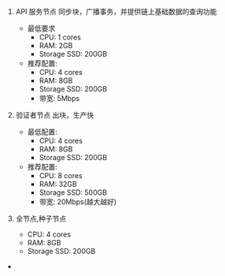 
1. API 服务节点  同步块，广播事务，并提供链上基础数据的查询功能
    - 最低要求
        * CPU: 1 cores
        * RAM: 2GB
        * Storage SSD: 200GB
    - 推荐配置:
        * CPU: 4 cores
        * RAM: 8GB
        * Storage SSD: 200GB
        * 带宽: 5Mbps

2. 验证者节点 出块，生产快
    - 最低配置:
        * CPU: 4 cores
        * RAM: 8GB
        * Storage SSD: 200GB
    - 推荐配置:
        * CPU: 8 cores
        * RAM: 32GB
        * Storage SSD: 500GB
        * 带宽: 20Mbps(越大越好)
3. 全节点,种子节点
    * CPU: 4 cores
    * RAM: 8GB
    * Storage SSD: 200GB
* 
